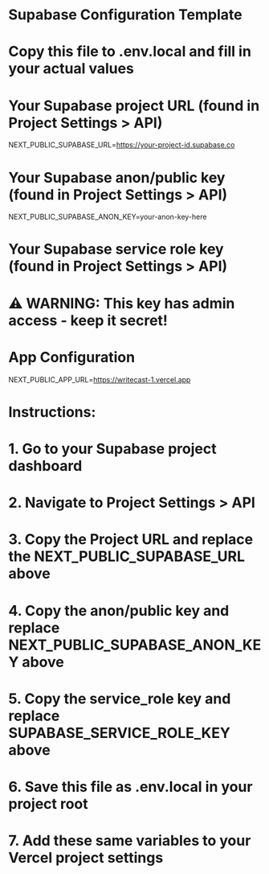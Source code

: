 # Supabase Configuration Template
# Copy this file to .env.local and fill in your actual values

# Your Supabase project URL (found in Project Settings > API)
NEXT_PUBLIC_SUPABASE_URL=https://your-project-id.supabase.co

# Your Supabase anon/public key (found in Project Settings > API)
NEXT_PUBLIC_SUPABASE_ANON_KEY=your-anon-key-here

# Your Supabase service role key (found in Project Settings > API)
# ⚠️  WARNING: This key has admin access - keep it secret!

# App Configuration
NEXT_PUBLIC_APP_URL=https://writecast-1.vercel.app

# Instructions:
# 1. Go to your Supabase project dashboard
# 2. Navigate to Project Settings > API
# 3. Copy the Project URL and replace the NEXT_PUBLIC_SUPABASE_URL above
# 4. Copy the anon/public key and replace NEXT_PUBLIC_SUPABASE_ANON_KEY above
# 5. Copy the service_role key and replace SUPABASE_SERVICE_ROLE_KEY above
# 6. Save this file as .env.local in your project root
# 7. Add these same variables to your Vercel project settings
